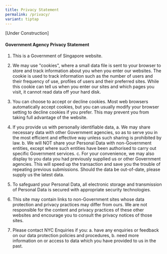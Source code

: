 ```yaml
---
title: Privacy Statement
permalink: /privacy/
variant: tiptap
---
```

<p>[Under Construction]</p><h4><strong>Government Agency Privacy Statement</strong></h4><ol><li><p>This is a Government of Singapore website.</p></li><li><p>We may use "cookies", where a small data file is sent to your browser to store and track information about you when you enter our websites. The cookie is used to track information such as the number of users and their frequency of use, profiles of users and their preferred sites. While this cookie can tell us when you enter our sites and which pages you visit, it cannot read data off your hard disk.</p></li><li><p>You can choose to accept or decline cookies. Most web browsers automatically accept cookies, but you can usually modify your browser setting to decline cookies if you prefer. This may prevent you from taking full advantage of the website.</p></li><li><p>If you provide us with personally identifiable data, a. We may share necessary data with other Government agencies, so as to serve you in the most efficient and effective way unless such sharing is prohibited by law. b. We will NOT share your Personal Data with non-Government entities, except where such entities have been authorised to carry out specific Government services. c. For your convenience, we may also display to you data you had previously supplied us or other Government agencies. This will speed up the transaction and save you the trouble of repeating previous submissions. Should the data be out-of-date, please supply us the latest data.</p></li><li><p>To safeguard your Personal Data, all electronic storage and transmission of Personal Data is secured with appropriate security technologies.</p></li><li><p>This site may contain links to non-Government sites whose data protection and privacy practices may differ from ours. We are not responsible for the content and privacy practices of these other websites and encourage you to consult the privacy notices of those sites.</p></li><li><p>Please contact NYC Enquiries if you: a. have any enquiries or feedback on our data protection policies and procedures, b. need more information on or access to data which you have provided to us in the past.</p></li></ol><p></p>